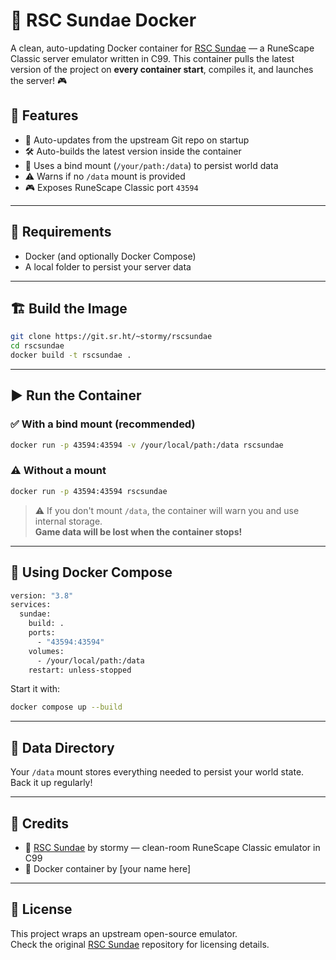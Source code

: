 # 🧁 RSC Sundae Docker

A clean, auto-updating Docker container for [RSC Sundae](https://git.sr.ht/~stormy/rscsundae) — a RuneScape Classic server emulator written in C99. This container pulls the latest version of the project on **every container start**, compiles it, and launches the server! 🎮

## 🚀 Features

- 🧠 Auto-updates from the upstream Git repo on startup  
- 🛠️ Auto-builds the latest version inside the container  
- 💾 Uses a bind mount (`/your/path:/data`) to persist world data  
- ⚠️ Warns if no `/data` mount is provided  
- 🎮 Exposes RuneScape Classic port `43594`

---

## 🧰 Requirements

- Docker (and optionally Docker Compose)
- A local folder to persist your server data

---

## 🏗️ Build the Image

```bash
git clone https://git.sr.ht/~stormy/rscsundae
cd rscsundae
docker build -t rscsundae .
```

---

## ▶️ Run the Container

### ✅ With a bind mount (recommended)

```bash
docker run -p 43594:43594 -v /your/local/path:/data rscsundae
```

### ⚠️ Without a mount

```bash
docker run -p 43594:43594 rscsundae
```

> ⚠️ If you don't mount `/data`, the container will warn you and use internal storage.  
> **Game data will be lost when the container stops!**

---

## 🔁 Using Docker Compose

```bash
version: "3.8"
services:
  sundae:
    build: .
    ports:
      - "43594:43594"
    volumes:
      - /your/local/path:/data
    restart: unless-stopped
```

Start it with:

```bash
docker compose up --build
```

---

## 📂 Data Directory

Your `/data` mount stores everything needed to persist your world state.  
Back it up regularly!

---

## 🧊 Credits

- 🍦 [RSC Sundae](https://git.sr.ht/~stormy/rscsundae) by stormy — clean-room RuneScape Classic emulator in C99  
- 🐳 Docker container by [your name here]

---

## 🧃 License

This project wraps an upstream open-source emulator.  
Check the original [RSC Sundae](https://git.sr.ht/~stormy/rscsundae) repository for licensing details.
